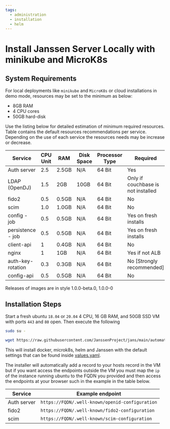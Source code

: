 ```yaml
---
tags:
  - administration
  - installation
  - helm
---
```


# Install Janssen Server Locally with minikube and MicroK8s

## System Requirements

For local deployments like `minikube` and `MicroK8s` or cloud installations in demo mode, resources may be set to the minimum as below:

- 8GB RAM
- 4 CPU cores
- 50GB hard-disk

Use the listing below for detailed estimation of minimum required resources. Table contains the default resources recommendations per service. Depending on the use of each service the resources needs may be increase or decrease.

| Service           | CPU Unit | RAM   | Disk Space | Processor Type | Required                           |
|-------------------|----------|-------|------------|----------------|------------------------------------|
| Auth server       | 2.5      | 2.5GB | N/A        | 64 Bit         | Yes                                |
| LDAP (OpenDJ)     | 1.5      | 2GB   | 10GB       | 64 Bit         | Only if couchbase is not installed |
| fido2             | 0.5      | 0.5GB | N/A        | 64 Bit         | No                                 |
| scim              | 1.0      | 1.0GB | N/A        | 64 Bit         | No                                 |
| config - job      | 0.5      | 0.5GB | N/A        | 64 Bit         | Yes on fresh installs              |
| persistence - job | 0.5      | 0.5GB | N/A        | 64 Bit         | Yes on fresh installs              |
| client-api        | 1        | 0.4GB | N/A        | 64 Bit         | No                                 |
| nginx             | 1        | 1GB   | N/A        | 64 Bit         | Yes if not ALB                     |
| auth-key-rotation | 0.3      | 0.3GB | N/A        | 64 Bit         | No [Strongly recommended]          |
| config-api        | 0.5      | 0.5GB | N/A        | 64 Bit         | No                                 |

Releases of images are in style 1.0.0-beta.0, 1.0.0-0

## Installation Steps

Start a fresh ubuntu `18.04` or `20.04` 4 CPU, 16 GB RAM, and 50GB SSD VM with ports `443` and `80` open. Then execute the following

```bash
sudo su -
```
```bash
wget https://raw.githubusercontent.com/JanssenProject/jans/main/automation/startjanssendemo.sh && chmod u+x startjanssendemo.sh && ./startjanssendemo.sh
```

This will install docker, microk8s, helm and Janssen with the default settings that can be found inside [values.yaml](https://github.com/GluuFederation/flex/blob/flex/pygluu/kubernetes/templates/helm/gluu/values.yaml).  

The installer will automatically add a record to your hosts record in the VM but if you want access the endpoints outside the VM you must  map the `ip` of the instance running ubuntu to the FQDN you provided and then access the endpoints at your browser such in the example in the table below.

| Service     | Example endpoint                                              |
| ----------- |---------------------------------------------------------------|
| Auth server | `https://FQDN/.well-known/openid-configuration`                 |
| fido2       | `https://FQDN/.well-known/fido2-configuration` |
| scim        | `https://FQDN/.well-known/scim-configuration`  |


